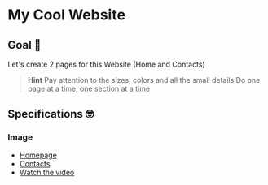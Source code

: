 # My Cool Website
## Goal 🥅
Let's create 2 pages for this Website (Home and Contacts)

> **Hint**
> Pay attention to the sizes, colors and all the small details
> Do one page at a time, one section at a time


## Specifications 🤓
### Image
* [Homepage](Kelly-index.pdf)
* [Contacts](Kelly-contacts.pdf)
* [Watch the video](Kelly-movie.mov)
